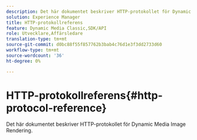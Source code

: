 ```yaml
---
description: Det här dokumentet beskriver HTTP-protokollet för Dynamic Media Image Rendering.
solution: Experience Manager
title: HTTP-protokollreferens
feature: Dynamic Media Classic,SDK/API
role: Utvecklare,Affärsledare
translation-type: tm+mt
source-git-commit: d0bc88f55f857762b3bab4c76d1e3f3dd2733d60
workflow-type: tm+mt
source-wordcount: '36'
ht-degree: 0%

---
```



# HTTP-protokollreferens{#http-protocol-reference}

Det här dokumentet beskriver HTTP-protokollet för Dynamic Media Image Rendering.

